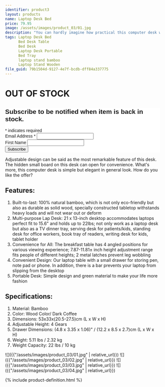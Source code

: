 ```yaml
---
identifier: product3
layout: products
name: Laptop Desk Bed
price: 79.95
image: /assets/images/product_03/01.jpg
description: "You can hardly imagine how practical this computer desk will be just for the first sight of our 53cm Trendy Adjustable Bamboo Computer Desk! The legs of this computer desk are foldable, so it can largely save space when not in use. "
tags: Laptop Desk Bed
      Bed Desk Table
      Bed Desk
      Laptop Desk Portable
      Bed Tray
      laptop stand bamboo
      Laptop Stand Wooden
file_guid: 79b1504d-9127-4e7f-bcdb-dff84a337775
---
```


<h1>OUT OF STOCK</h1>
<!-- Begin Mailchimp Signup Form -->
<link href="//cdn-images.mailchimp.com/embedcode/classic-10_7.css" rel="stylesheet" type="text/css">
<style type="text/css">
	#mc_embed_signup{background:#fff; clear:left; font:14px Helvetica,Arial,sans-serif; }
	/* Add your own Mailchimp form style overrides in your site stylesheet or in this style block.
	   We recommend moving this block and the preceding CSS link to the HEAD of your HTML file. */
</style>
<div id="mc_embed_signup">
<form action="https://mylaptopstands.us18.list-manage.com/subscribe/post?u=7132be25086ce9a61ecb552e4&amp;id=9f761ad23e" method="post" id="mc-embedded-subscribe-form" name="mc-embedded-subscribe-form" class="validate" target="_blank" novalidate>
    <div id="mc_embed_signup_scroll">
	<h2>Subscribe to be notified when item is back in stock.</h2>
<div class="indicates-required"><span class="asterisk">*</span> indicates required</div>
<div class="mc-field-group">
	<label for="mce-EMAIL">Email Address  <span class="asterisk">*</span>
</label>
	<input type="email" value="" name="EMAIL" class="required email" id="mce-EMAIL">
</div>
<div class="mc-field-group">
	<label for="mce-FNAME">First Name </label>
	<input type="text" value="" name="FNAME" class="" id="mce-FNAME">
</div>
	<div id="mce-responses" class="clear">
		<div class="response" id="mce-error-response" style="display:none"></div>
		<div class="response" id="mce-success-response" style="display:none"></div>
	</div>    <!-- real people should not fill this in and expect good things - do not remove this or risk form bot signups-->
    <div style="position: absolute; left: -5000px;" aria-hidden="true"><input type="text" name="b_7132be25086ce9a61ecb552e4_9f761ad23e" tabindex="-1" value=""></div>
    <div class="clear"><input type="submit" value="Subscribe" name="subscribe" id="mc-embedded-subscribe" class="button"></div>
    </div>
</form>
</div>
<script type='text/javascript' src='//s3.amazonaws.com/downloads.mailchimp.com/js/mc-validate.js'></script><script type='text/javascript'>(function($) {window.fnames = new Array(); window.ftypes = new Array();fnames[0]='EMAIL';ftypes[0]='email';fnames[1]='FNAME';ftypes[1]='text';}(jQuery));var $mcj = jQuery.noConflict(true);</script>
<!--End mc_embed_signup-->


Adjustable design can be said as the most remarkable feature of this desk. The hidden small board on this desk can open for convenience. What's more, this computer desk is simple but elegant in general look. How do you like the offer?

## Features:
1. Built-to-last: 100% natural bamboo, which is not only eco-friendly but also as durable as solid wood, specially constructed tabletop withstands heavy loads and will not wear out or deform
2. Multi-purpose Lap Desk: 21 x 13-inch desktop accommodates laptops perfect fit to 15.6" and holds up to 22lbs; not only work as a laptop desk but also as a TV dinner tray, serving desk for patients/kids, standing desk for office workers, book tray of readers, writing desk for kids, tablet holder
3. Convenience for All: The breakfast table has 4 angled positions for various viewing experience; 7.87-11.81± inch height adjustment range fits people of different heights; 2 metal latches prevent leg wobbling
4. Convenient Design: Our laptop table with a small drawer for storing pen, note pad or phone. In addition, there is a bar prevents your laptop from slipping from the desktop
5. Portable Desk: Simple design and green material to make your life more fashion



## Specifications:
1. Material: Bamboo
2. Color: Wood Color/ Dark Coffee
3. Dimensions: 53x33x(20.5-27.5)cm (L x W x H)
4. Adjustable Height: 4 Gears
5. Drawer Dimensions: (4.8 x 3.35 x 1.06)" / (12.2 x 8.5 x 2.7)cm (L x W x H)
6. Weight: 5.11 lbs / 2.32 kg
7. Weight Capacity: 22 lbs / 10 kg

![]({{"/assets/images/product_03/01.jpg" | relative_url}})
![]({{"/assets/images/product_03/02.jpg" | relative_url}})
![]({{"/assets/images/product_03/03.jpg" | relative_url}})
![]({{"/assets/images/product_03/04.jpg" | relative_url}})

<div class="call">
        {% include product-definition.html %}
</div>
<br>
<div class="powr-reviews" id="1061aae4_1589128119"></div><script src="https://www.powr.io/powr.js?platform=embed"></script>